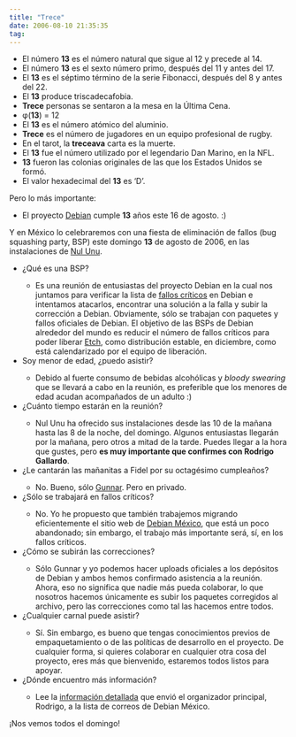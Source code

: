 ```yaml
---
title: "Trece"
date: 2006-08-10 21:35:35
tag: 
---
```

<ul>
<li>El número <strong>13</strong> es el número natural que sigue al 12 y precede al 14.</li>
<li>El número <strong>13</strong> es el sexto número primo, después del 11 y antes del 17.</li>
<li>El <strong>13</strong> es el séptimo término de la serie Fibonacci, después del 8 y antes del 22.</li>
<li>El <strong>13</strong> produce triscadecafobia.</li>
<li>
<strong>Trece</strong> personas se sentaron a la mesa en la Última Cena.</li>
<li>φ(<strong>13</strong>) = 12</li>
<li>El <strong>13</strong> es el número atómico del aluminio.</li>
<li>
<strong>Trece</strong> es el número de jugadores en un equipo profesional de rugby.</li>
<li>En el tarot, la <strong>treceava</strong> carta es la muerte.</li>
<li>El <strong>13</strong> fue el número utilizado por el legendario Dan Marino, en la NFL.</li>
<li>
<strong>13</strong> fueron las colonias originales de las que los Estados Unidos se formó.</li>
<li>El valor hexadecimal del <strong>13</strong> es &#8216;D&#8217;.</li>
</ul>
<p>
Pero lo más importante:
</p>
<ul>
<li>El proyecto <a target="_blank" href="http://www.debian.org/">Debian</a> cumple <strong>13</strong> años este 16 de agosto. :)</li>
</ul>
<p>
Y en México lo celebraremos con una fiesta de eliminación de fallos (bug squashing party, BSP) este domingo <strong>13</strong> de agosto de 2006, en las instalaciones de <a target="_blank" href="http://www.nul-unu.com/">Nul Unu</a>.
</p>
<ul>
<li>¿Qué es una BSP?</li>
<ul>
<li>Es una reunión de entusiastas del proyecto Debian en la cual nos juntamos para verificar la lista de <a target="_blank" href="http://bugs.debian.org/release-critical/">fallos críticos</a> en Debian e intentamos atacarlos, encontrar una solución a la falla y subir la corrección a Debian. Obviamente, sólo se trabajan con paquetes y fallos oficiales de Debian. El objetivo de las BSPs de Debian alrededor del mundo es reducir el número de fallos críticos para poder liberar <a target="_blank" href="http://www.debian.org/releases/testing/">Etch</a>, como distribución estable, en diciembre, como está calendarizado por el equipo de liberación.</li>
</ul>
<li>Soy menor de edad, ¿puedo asistir?</li>
<ul>
<li>Debido al fuerte consumo de bebidas alcohólicas y <em>bloody swearing</em> que se llevará a cabo en la reunión, es preferible que los menores de edad acudan acompañados de un adulto :)</li>
</ul>
<li>¿Cuánto tiempo estarán en la reunión?</li>
<ul>
<li>Nul Unu ha ofrecido sus instalaciones desde las 10 de la mañana hasta las 8 de la noche, del domingo. Algunos entusiastas llegarán por la mañana, pero otros a mitad de la tarde. Puedes llegar a la hora que gustes, pero <strong>es muy importante que confirmes con Rodrigo Gallardo</strong>.</li>
</ul>
<li>¿Le cantarán las mañanitas a Fidel por su octagésimo cumpleaños?</li>
<ul>
<li>No. Bueno, sólo <a target="_blank" href="http://www.gwolf.org/">Gunnar</a>. Pero en privado.</li>
</ul>
<li>¿Sólo se trabajará en fallos críticos?</li>
<ul>
<li>No. Yo he propuesto que también trabajemos migrando eficientemente el sitio web de <a target="_blank" href="http://www.debianmexico.org/">Debian México</a>, que está un poco abandonado; sin embargo, el trabajo más importante será, sí, en los fallos críticos.</li>
</ul>
<li>¿Cómo se subirán las correcciones?</li>
<ul>
<li>Sólo Gunnar y yo podemos hacer uploads oficiales a los depósitos de Debian y ambos hemos confirmado asistencia a la reunión. Ahora, eso no significa que nadie más pueda colaborar, lo que nosotros hacemos únicamente es subir los paquetes corregidos al archivo, pero las correcciones como tal las hacemos entre todos.</li>
</ul>
<li>¿Cualquier carnal puede asistir?</li>
<ul>
<li>Sí. Sin embargo, es bueno que tengas conocimientos previos de empaquetamiento o de las políticas de desarrollo en el proyecto. De cualquier forma, si quieres colaborar en cualquier otra cosa del proyecto, eres más que bienvenido, estaremos todos listos para apoyar.</li>
</ul>
<li>¿Dónde encuentro más información?</li>
<ul>
<li>Lee la <a target="_blank" href="http://www.red-libre.org/pipermail/debianmexico/2006-August/002083.html">información detallada</a> que envió el organizador principal, Rodrigo, a la lista de correos de Debian México.</li>
</ul>
</ul>
<p>
¡Nos vemos todos el domingo! </p>
